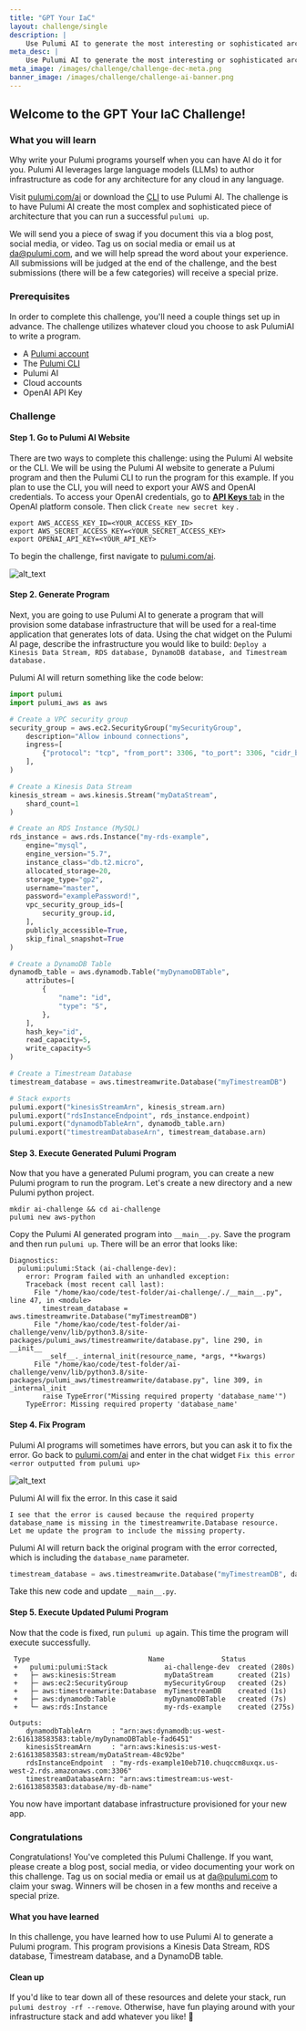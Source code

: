 ```yaml
---
title: "GPT Your IaC"
layout: challenge/single
description: |
    Use Pulumi AI to generate the most interesting or sophisticated architecture possible
meta_desc: |
    Use Pulumi AI to generate the most interesting or sophisticated architecture possible
meta_image: /images/challenge/challenge-dec-meta.png
banner_image: /images/challenge/challenge-ai-banner.png
---
```


## Welcome to the GPT Your IaC Challenge!

### What you will learn

Why write your Pulumi programs yourself when you can have AI do it for you. Pulumi AI leverages large language models (LLMs) to author infrastructure as code for any architecture for any cloud in any language.

Visit [pulumi.com/ai](https://pulumi.com/ai) or download the [CLI](https://github.com/pulumi/pulumi-ai) to use Pulumi AI. The challenge is to have Pulumi AI create the most complex and sophisticated piece of architecture that you can run a successful `pulumi up`.

We will send you a piece of swag if you document this via a blog post, social media, or video. Tag us on social media or email us at [da@pulumi.com](mailto:da@pulumi.com), and we will help spread the word about your experience. All submissions will be judged at the end of the challenge, and the best submissions (there will be a few categories) will receive a special prize.

### Prerequisites

In order to complete this challenge, you'll need a couple things set up in advance. The challenge utilizes whatever cloud you choose to ask PulumiAI to write a program.

- A [Pulumi account](https://app.pulumi.com/signup)
- The [Pulumi CLI](/docs/get-started/install/)
- Pulumi AI
- Cloud accounts
- OpenAI API Key

### Challenge

#### Step 1. Go to Pulumi AI Website

There are two ways to complete this challenge:  using the Pulumi AI website or the CLI. We will be using the Pulumi AI website to generate a Pulumi program and then the Pulumi CLI to run the program for this example. If you plan to use the CLI, you will need to export your AWS and OpenAI credentials. To access your OpenAI credentials, go to [__API Keys__ tab](https://platform.openai.com/account/api-keys) in the OpenAI platform console. Then click `Create new secret key` .

```shell
export AWS_ACCESS_KEY_ID=<YOUR_ACCESS_KEY_ID>
export AWS_SECRET_ACCESS_KEY=<YOUR_SECRET_ACCESS_KEY>
export OPENAI_API_KEY=<YOUR_API_KEY>
```

To begin the challenge, first navigate to [pulumi.com/ai](https://pulumi.com/ai).

![alt_text](/images/challenge/AIStep1.png "navigate to Pulumi AI website")

#### Step 2. Generate Program

Next, you are going to use Pulumi AI to generate a program that will provision some database infrastructure that will be used for a real-time application that generates lots of data. Using the chat widget on the Pulumi AI page, describe the infrastructure you would like to build:  `Deploy a Kinesis Data Stream, RDS database, DynamoDB database, and Timestream database.`

Pulumi AI will return something like the code below:  

```python
import pulumi
import pulumi_aws as aws

# Create a VPC security group
security_group = aws.ec2.SecurityGroup("mySecurityGroup",
    description="Allow inbound connections",
    ingress=[
        {"protocol": "tcp", "from_port": 3306, "to_port": 3306, "cidr_blocks": ["0.0.0.0/0"]},
    ],
)

# Create a Kinesis Data Stream
kinesis_stream = aws.kinesis.Stream("myDataStream",
    shard_count=1
)

# Create an RDS Instance (MySQL)
rds_instance = aws.rds.Instance("my-rds-example",
    engine="mysql",
    engine_version="5.7",
    instance_class="db.t2.micro",
    allocated_storage=20,
    storage_type="gp2",
    username="master",
    password="examplePassword!",
    vpc_security_group_ids=[
        security_group.id,
    ],
    publicly_accessible=True,
    skip_final_snapshot=True
)

# Create a DynamoDB Table
dynamodb_table = aws.dynamodb.Table("myDynamoDBTable",
    attributes=[
        {
            "name": "id",
            "type": "S",
        },
    ],
    hash_key="id",
    read_capacity=5,
    write_capacity=5
)

# Create a Timestream Database
timestream_database = aws.timestreamwrite.Database("myTimestreamDB")

# Stack exports
pulumi.export("kinesisStreamArn", kinesis_stream.arn)
pulumi.export("rdsInstanceEndpoint", rds_instance.endpoint)
pulumi.export("dynamodbTableArn", dynamodb_table.arn)
pulumi.export("timestreamDatabaseArn", timestream_database.arn)
```

#### Step 3. Execute Generated Pulumi Program

Now that you have a generated Pulumi program, you can create a new Pulumi program to run the program. Let's create a new directory and a new Pulumi python project.

```shell
mkdir ai-challenge && cd ai-challenge
pulumi new aws-python
```

Copy the Pulumi AI generated program into `__main__.py`. Save the program and then run `pulumi up`. There will be an error that looks like:

```shell
Diagnostics:
  pulumi:pulumi:Stack (ai-challenge-dev):
    error: Program failed with an unhandled exception:
    Traceback (most recent call last):
      File "/home/kao/code/test-folder/ai-challenge/./__main__.py", line 47, in <module>
        timestream_database = aws.timestreamwrite.Database("myTimestreamDB")
      File "/home/kao/code/test-folder/ai-challenge/venv/lib/python3.8/site-packages/pulumi_aws/timestreamwrite/database.py", line 290, in __init__
        __self__._internal_init(resource_name, *args, **kwargs)
      File "/home/kao/code/test-folder/ai-challenge/venv/lib/python3.8/site-packages/pulumi_aws/timestreamwrite/database.py", line 309, in _internal_init
        raise TypeError("Missing required property 'database_name'")
    TypeError: Missing required property 'database_name'
```

#### Step 4. Fix Program

Pulumi AI programs will sometimes have errors, but you can ask it to fix the error. Go back to [pulumi.com/ai](https://pulumi.com/ai) and enter in the chat widget `Fix this error <error outputted from pulumi up>`

![alt_text](/images/challenge/AIStep4.png "navigate to Pulumi AI website")

Pulumi AI will fix the error. In this case it said

```
I see that the error is caused because the required property
database_name is missing in the timestreamwrite.Database resource.
Let me update the program to include the missing property.
```

Pulumi AI will return back the original program with the error corrected, which is including the `database_name` parameter.

```python
timestream_database = aws.timestreamwrite.Database("myTimestreamDB", database_name="my-db-name")
```

Take this new code and update `__main__.py`.

#### Step 5. Execute Updated Pulumi Program

Now that the code is fixed, run `pulumi up` again. This time the program will execute successfully.

```shell
 Type                             Name              Status
 +   pulumi:pulumi:Stack              ai-challenge-dev  created (280s)
 +   ├─ aws:kinesis:Stream            myDataStream      created (21s)
 +   ├─ aws:ec2:SecurityGroup         mySecurityGroup   created (2s)
 +   ├─ aws:timestreamwrite:Database  myTimestreamDB    created (1s)
 +   ├─ aws:dynamodb:Table            myDynamoDBTable   created (7s)
 +   └─ aws:rds:Instance              my-rds-example    created (275s)

Outputs:
    dynamodbTableArn     : "arn:aws:dynamodb:us-west-2:616138583583:table/myDynamoDBTable-fad6451"
    kinesisStreamArn     : "arn:aws:kinesis:us-west-2:616138583583:stream/myDataStream-48c92be"
    rdsInstanceEndpoint  : "my-rds-example10eb710.chuqccm8uxqx.us-west-2.rds.amazonaws.com:3306"
    timestreamDatabaseArn: "arn:aws:timestream:us-west-2:616138583583:database/my-db-name"
```

You now have important database infrastructure provisioned for your new app.

### Congratulations

Congratulations! You've completed this Pulumi Challenge. If you want, please create a blog post, social media, or video documenting your work on this challenge. Tag us on social media or email us at [da@pulumi.com](mailto:da@pulumi.com) to claim your swag. Winners will be chosen in a few months and receive a special prize.

#### What you have learned

In this challenge, you have learned how to use Pulumi AI to generate a Pulumi program. This program provisions a Kinesis Data Stream, RDS database, Timestream database, and a DynamoDB table.

#### Clean up

If you'd like to tear down all of these resources and delete your stack, run `pulumi destroy -rf --remove`. Otherwise, have fun playing around with your infrastructure stack and add whatever you like! 🙂
